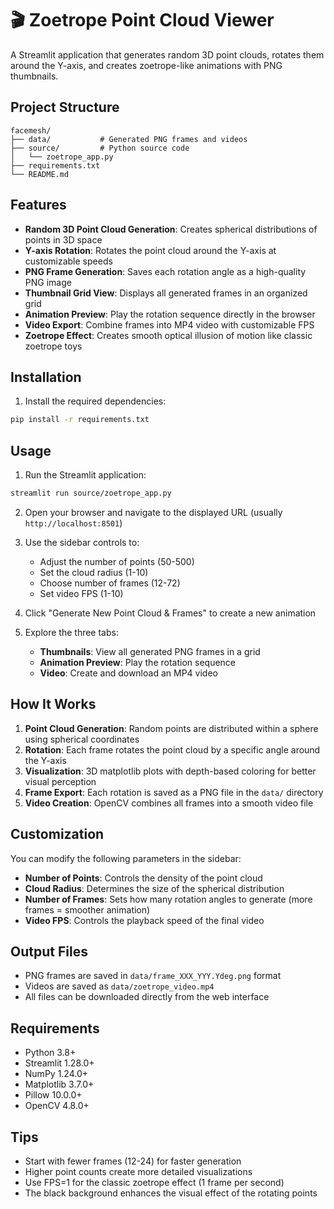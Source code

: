 # 🎬 Zoetrope Point Cloud Viewer

A Streamlit application that generates random 3D point clouds, rotates them around the Y-axis, and creates zoetrope-like animations with PNG thumbnails.

## Project Structure

```
facemesh/
├── data/           # Generated PNG frames and videos
├── source/         # Python source code
│   └── zoetrope_app.py
├── requirements.txt
└── README.md
```

## Features

- **Random 3D Point Cloud Generation**: Creates spherical distributions of points in 3D space
- **Y-axis Rotation**: Rotates the point cloud around the Y-axis at customizable speeds
- **PNG Frame Generation**: Saves each rotation angle as a high-quality PNG image
- **Thumbnail Grid View**: Displays all generated frames in an organized grid
- **Animation Preview**: Play the rotation sequence directly in the browser
- **Video Export**: Combine frames into MP4 video with customizable FPS
- **Zoetrope Effect**: Creates smooth optical illusion of motion like classic zoetrope toys

## Installation

1. Install the required dependencies:
```bash
pip install -r requirements.txt
```

## Usage

1. Run the Streamlit application:
```bash
streamlit run source/zoetrope_app.py
```

2. Open your browser and navigate to the displayed URL (usually `http://localhost:8501`)

3. Use the sidebar controls to:
   - Adjust the number of points (50-500)
   - Set the cloud radius (1-10)
   - Choose number of frames (12-72)
   - Set video FPS (1-10)

4. Click "Generate New Point Cloud & Frames" to create a new animation

5. Explore the three tabs:
   - **Thumbnails**: View all generated PNG frames in a grid
   - **Animation Preview**: Play the rotation sequence
   - **Video**: Create and download an MP4 video

## How It Works

1. **Point Cloud Generation**: Random points are distributed within a sphere using spherical coordinates
2. **Rotation**: Each frame rotates the point cloud by a specific angle around the Y-axis
3. **Visualization**: 3D matplotlib plots with depth-based coloring for better visual perception
4. **Frame Export**: Each rotation is saved as a PNG file in the `data/` directory
5. **Video Creation**: OpenCV combines all frames into a smooth video file

## Customization

You can modify the following parameters in the sidebar:
- **Number of Points**: Controls the density of the point cloud
- **Cloud Radius**: Determines the size of the spherical distribution
- **Number of Frames**: Sets how many rotation angles to generate (more frames = smoother animation)
- **Video FPS**: Controls the playback speed of the final video

## Output Files

- PNG frames are saved in `data/frame_XXX_YYY.Ydeg.png` format
- Videos are saved as `data/zoetrope_video.mp4`
- All files can be downloaded directly from the web interface

## Requirements

- Python 3.8+
- Streamlit 1.28.0+
- NumPy 1.24.0+
- Matplotlib 3.7.0+
- Pillow 10.0.0+
- OpenCV 4.8.0+

## Tips

- Start with fewer frames (12-24) for faster generation
- Higher point counts create more detailed visualizations
- Use FPS=1 for the classic zoetrope effect (1 frame per second)
- The black background enhances the visual effect of the rotating points 